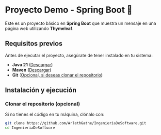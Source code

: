 # Proyecto Demo - Spring Boot 🌱

Este es un proyecto básico en **Spring Boot** que muestra un mensaje en una página web utilizando **Thymeleaf**.

##  Requisitos previos
Antes de ejecutar el proyecto, asegúrate de tener instalado en tu sistema:

- **Java 21** ([Descargar](https://www.oracle.com/java/technologies/javase/jdk21-archive-downloads.html))
- **Maven** ([Descargar](https://maven.apache.org/download.cgi))
- **Git** ([Opcional, si deseas clonar el repositorio](https://git-scm.com/downloads))

##  Instalación y ejecución

###  Clonar el repositorio (opcional)
Si no tienes el código en tu máquina, clónalo con:
```sh
git clone https://github.com/ArlethGathe/IngenieriaDeSoftware.git
cd IngenieriaDeSoftware
